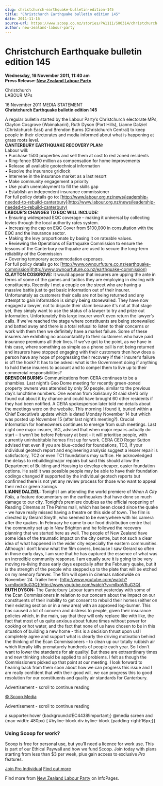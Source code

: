 ```yaml
---
slug: christchurch-earthquake-bulletin-edition-145
title: "Christchurch Earthquake bulletin edition 145"
date: 2011-11-16
source-url: https://www.scoop.co.nz/stories/PA1111/S00314/christchurch-earthquake-bulletin-edition-145.htm
author: new-zealand-labour-party
---
```

Christchurch Earthquake bulletin edition 145
============================================

**Wednesday, 16 November 2011, 11:40 am**  
**Press Release: [New Zealand Labour Party](https://info.scoop.co.nz/New_Zealand_Labour_Party)**

  
Christchurch  
LABOUR MPs

  
16 November 2011 MEDIA STATEMENT  
**Christchurch Earthquake bulletin edition 145**

A regular bulletin started by the Labour Party’s Christchurch electorate MPs, Clayton Cosgrove (Waimakariri), Ruth Dyson (Port Hills), Lianne Dalziel (Christchurch East) and Brendon Burns (Christchurch Central) to keep people in their electorates and media informed about what is happening at grass roots level.  
**CANTERBURY EARTHQUAKE RECOVERY PLAN:**  
Labour will:  
• Purchase 1500 properties and sell them at cost to red zoned residents  
• Ring-fence $100 million as compensation for home improvements  
• Release all available geotechnical information  
• Resolve the insurance gridlock  
• Intervene in the insurance market as a last resort  
• Make community engagement a priority  
• Use youth unemployment to fill the skills gap  
• Establish an independent insurance commissioner  
For full policy details go to: [http://www.labour.org.nz/news/leadership-needed-to-rebuild-canterbury](http://www.labour.org.nz/news/leadership-needed-to-rebuild-canterbury)  
**LABOUR’S CHANGES TO EQC WILL INCLUDE:**  
• Ensuring widespread EQC coverage – making it universal by collecting levies through the local authority rates system.  
• Increasing the cap on EQC Cover from $100,000 in consultation with the EQC and the insurance sector.  
• Making the levy proportionate by basing it on rateable values.  
• Reviewing the Operations of Earthquake Commission to ensure the lessons of the Canterbury earthquake are used to secure the long-term reliability of the Commission  
• Covering temporary accommodation expenses.  
For full policy details go to: [http://www.ownourfuture.co.nz/earthquake-commission](http://www.ownourfuture.co.nz/earthquake-commission)  
**CLAYTON COSGROVE:** It would appear that insurers are upping the ante in terms of some of the games and tactics they are employing in dealing with constituents. Recently I met a couple on the street who are having a massive battle just to get basic information out of their insurer. Unfortunately as customers their calls are not being returned and any attempt to gain information is simply being stonewalled. They have now engaged a lawyer, not to dispute their claim because it's not at that stage yet, they simply want to use the status of a lawyer to try and prize out information. Unfortunately this large insurer won't even return the lawyer’s calls. If we've reached the stage where constituents are being stonewalled and batted away and there is a total refusal to listen to their concerns or work with them then we definitely have a market failure. Some of these insurers are exhibiting no accountability to their customers who have paid insurance premiums all their lives. If we've got to the point, as we have in this case, where something as simple as a phone call is not being returned and insurers have stopped engaging with their customers then how does a person have any hope of progressing their recovery if their insurer’s failure is off the hook? It has to be asked: what is the Government doing if anything to hold these insurers to account and to compel them to live up to their commercial responsibilities?  
**BRENDON BURNS:** Communications from CERA continues to be a shambles. Last night’s Geo Dome meeting for recently green-zoned property owners was attended by only 50 people, similar to the previous day’s lunchtime numbers. One woman from Salisbury St said she’d only found out about it by chance and could have brought 60 other residents if they had been notified. A CERA spokesperson later told me details about the meetings were on the website. This morning I found it, buried within a Chief Executive’s update which is dated Monday November 14 but which was posted up November 15 (after last night’s meeting?). Crucial information for homeowners continues to emerge from such meetings. Last night one major insurer, IAG, advised that when major repairs actually do start – it won’t be before February at best – it will prioritise people, with currently uninhabitable homes first up for work. CERA CEO Roger Sutton advised that even if you are blue-coded for foundations, TC3, if your individual geotech report and engineering analysis suggest a lesser repair is satisfactory, TC2 or even TC1 foundations may suffice. He acknowledged the delays to rebuilding/major repairs but said this should allow the Department of Building and Housing to develop cheaper, easier foundation options. He said it was possible people may be able to have their foundation codings changed if supported by the individual geotech reports but confirmed there is not yet any review process for those who want to appeal their red or green zonings  
**LIANNE DALZIEL:** Tonight I am attending the world premiere of _When A City Falls,_ a feature documentary on the earthquakes that have done so much damage to our city. Tonight’s premiere doubles as the official reopening of Reading Cinemas at The Palms mall, which has been closed since the quake – we have really missed having a theatre on this side of town. The film is directed by Gerard Smyth, who seemed to be everywhere with his camera after the quakes. In February he came to our food distribution centre that the community set up in New Brighton and he followed the recovery planning that we started here as well. The people of New Zealand have some idea of the traumatic impact on the city centre, but not such a clear idea of what happened in the wider city especially the eastern communities. Although I don’t know what the film covers, because I saw Gerard so often in those early days, I am sure that he has captured the essence of what was an incredible community response. I am equally sure it is going to be very moving re-living those early days especially after the February quake, but it is the strength of the people who stepped up to the plate that will be etched on my memory forever. The film will open in cinemas nationwide on November 24. Trailer here: [http://www.youtube.com/watch?v=mIlxoV6uG3Q](http://www.youtube.com/watch?v=mIlxoV6uG3Q).  
**RUTH DYSON:** The Canterbury Labour team met yesterday with some of the Ecan Commissioners in relation to our concern about the impact on our constituents of their inability to get consent to rebuild their homes (either on their existing section or in a new area) with an approved log-burner. This has caused a lot of concern and distress to people, given their insurance policies which, in the main, say that they will only replace like with like, the fact that most of us quite anxious about future times without power for cooking or hot water, and the fact that none of us have chosen to be in this situation of building a new home - this is a decision thrust upon us! I completely agree and support what is clearly the driving motivation behind the thinking of the Ecan Commissioners - to clean up our totally rubbish air which literally kills prematurely hundreds of people each year. So I don't want to lower the standards for air quality! But these are extraordinary times and new thinking should be applied to all problems. I felt as though the Commissioners picked up that point at our meeting. I look forward to hearing back from them soon about how we can progress this issue and I am really confident that with their good will, we can progress this to good resolution for our constituents and quality air standards for Canterbury.

Advertisement - scroll to continue reading





[© Scoop Media](http://www.scoop.co.nz/about/terms.html)  

Advertisement - scroll to continue reading



a.supporter:hover {background:#EC4438!important;} @media screen and (max-width: 480px) { #byline-block div.byline-block {padding-right:16px;}}

### Using Scoop for work?

Scoop is free for personal use, but you’ll need a licence for work use. This is part of our Ethical Paywall and how we fund Scoop. Join today with plans starting from less than $3 per week, plus gain access to exclusive _Pro_ features.  
  
[Join Pro Individual](https://pro.scoop.co.nz/Individual/?from=ProIn24) [Find out more](https://pro.scoop.co.nz/using-scoop-for-work/?from=ProIn24)

Find more from [New Zealand Labour Party](https://info.scoop.co.nz/New_Zealand_Labour_Party) on InfoPages.